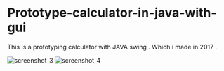 # Prototype-calculator-in-java-with-gui
This is a prototyping calculator with JAVA swing . Which i made in 2017 .

![screenshot_3](https://user-images.githubusercontent.com/32593150/52228821-8a055700-28dd-11e9-9f98-07cf5225ff39.png)
![screenshot_4](https://user-images.githubusercontent.com/32593150/52228822-8a9ded80-28dd-11e9-9559-26d5809aacd4.png)


